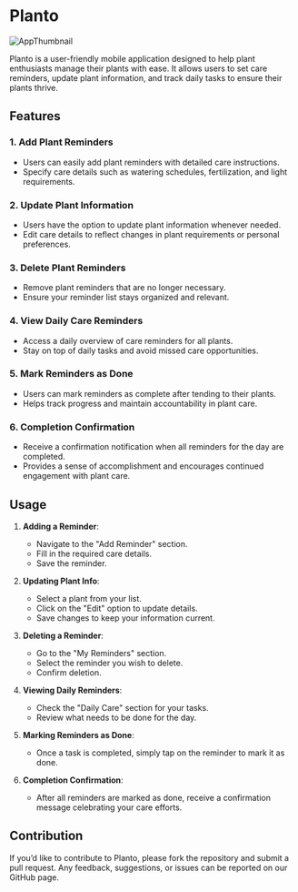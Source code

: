 # Planto
![AppThumbnail](https://github.com/user-attachments/assets/5c1c47e4-db17-4e12-8c8f-50ea2853cdd9)

Planto is a user-friendly mobile application designed to help plant enthusiasts manage their plants with ease. It allows users to set care reminders, update plant information, and track daily tasks to ensure their plants thrive.

## Features

### 1. Add Plant Reminders
- Users can easily add plant reminders with detailed care instructions.
- Specify care details such as watering schedules, fertilization, and light requirements.

### 2. Update Plant Information
- Users have the option to update plant information whenever needed.
- Edit care details to reflect changes in plant requirements or personal preferences.

### 3. Delete Plant Reminders
- Remove plant reminders that are no longer necessary.
- Ensure your reminder list stays organized and relevant.

### 4. View Daily Care Reminders
- Access a daily overview of care reminders for all plants.
- Stay on top of daily tasks and avoid missed care opportunities.

### 5. Mark Reminders as Done
- Users can mark reminders as complete after tending to their plants.
- Helps track progress and maintain accountability in plant care.

### 6. Completion Confirmation
- Receive a confirmation notification when all reminders for the day are completed.
- Provides a sense of accomplishment and encourages continued engagement with plant care.

## Usage

1. **Adding a Reminder**:
   - Navigate to the "Add Reminder" section.
   - Fill in the required care details.
   - Save the reminder.

2. **Updating Plant Info**:
   - Select a plant from your list.
   - Click on the "Edit" option to update details.
   - Save changes to keep your information current.

3. **Deleting a Reminder**:
   - Go to the "My Reminders" section.
   - Select the reminder you wish to delete.
   - Confirm deletion.

4. **Viewing Daily Reminders**:
   - Check the "Daily Care" section for your tasks.
   - Review what needs to be done for the day.

5. **Marking Reminders as Done**:
   - Once a task is completed, simply tap on the reminder to mark it as done.

6. **Completion Confirmation**:
   - After all reminders are marked as done, receive a confirmation message celebrating your care efforts.

## Contribution

If you’d like to contribute to Planto, please fork the repository and submit a pull request. Any feedback, suggestions, or issues can be reported on our GitHub page.

